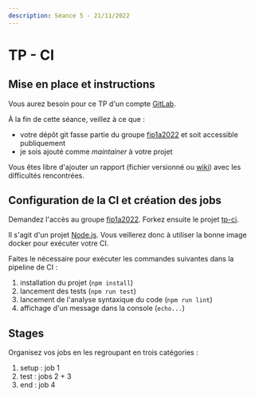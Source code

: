 ```yaml
---
description: Séance 5 - 21/11/2022
---
```


# TP - CI

## Mise en place et instructions

Vous aurez besoin pour ce TP d'un compte [GitLab](https://gitlab.com/).

À la fin de cette séance, veillez à ce que :

* votre dépôt git fasse partie du groupe [fip1a2022](https://gitlab.com/fip1a2022) et soit accessible publiquement
* je sois ajouté comme _maintainer_ à votre projet

Vous êtes libre d'ajouter un rapport (fichier versionné ou [wiki](https://docs.gitlab.com/ee/user/project/wiki/)) avec les difficultés rencontrées.

## Configuration de la CI et création des jobs

Demandez l'accès au groupe [fip1a2022](https://gitlab.com/fip1a2022). Forkez ensuite le projet [tp-ci](https://gitlab.com/fip1a2022/tp-ci).

Il s'agit d'un projet [Node.js](https://nodejs.org/). Vous veillerez donc à utiliser la bonne image docker pour exécuter votre CI.

Faites le nécessaire pour exécuter les commandes suivantes dans la pipeline de CI :

1. installation du projet (`npm install`)
2. lancement des tests (`npm run test`)
3. lancement de l'analyse syntaxique du code (`npm run lint`)
4. affichage d'un message dans la console (`echo...`)

## Stages

Organisez vos jobs en les regroupant en trois catégories :

1. setup : job 1
2. test : jobs 2 + 3
3. end : job 4
